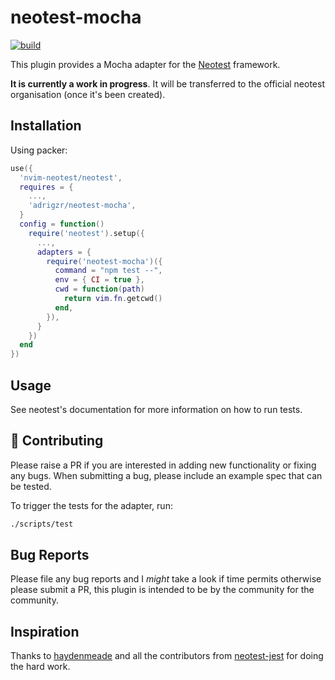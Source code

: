 # neotest-mocha

[![build](https://github.com/adrigzr/neotest-mocha/actions/workflows/workflow.yaml/badge.svg)](https://github.com/adrigzr/neotest-mocha/actions/workflows/workflow.yaml)

This plugin provides a Mocha adapter for the [Neotest](https://github.com/rcarriga/neotest) framework.

**It is currently a work in progress**. It will be transferred to the official neotest organisation (once it's been created).

## Installation

Using packer:

```lua
use({
  'nvim-neotest/neotest',
  requires = {
    ...,
    'adrigzr/neotest-mocha',
  }
  config = function()
    require('neotest').setup({
      ...,
      adapters = {
        require('neotest-mocha')({
          command = "npm test --",
          env = { CI = true },
          cwd = function(path)
            return vim.fn.getcwd()
          end,
        }),
      }
    })
  end
})
```

## Usage

See neotest's documentation for more information on how to run tests.

## :gift: Contributing

Please raise a PR if you are interested in adding new functionality or fixing any bugs. When submitting a bug, please include an example spec that can be tested.

To trigger the tests for the adapter, run:

```sh
./scripts/test
```

## Bug Reports

Please file any bug reports and I _might_ take a look if time permits otherwise please submit a PR, this plugin is intended to be by the community for the community.

## Inspiration

Thanks to [haydenmeade](https://github.com/haydenmeade) and all the contributors from [neotest-jest](https://github.com/haydenmeade/neotest-jest) for doing the hard work.
